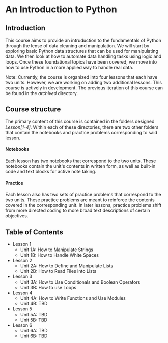 # An Introduction to Python
## Introduction

This course aims to provide an intruduction to the fundamentals of Python through the lense of data cleaning and manipulation. We will start by exploring basic Python data structures that can be used for manipulating data. We then look at how to automate data handling tasks using logic and loops. Once these foundational topics have been covered, we move into how to use Python in a more applied way to handle real data. 

Note: Currently, the course is organized into four lessons that each have two units. However, we are working on adding two additional lessons. This course is actively in development. The previous iteration of this course can be found in the <i>archived</i> directory. 

## Course structure
The primary content of this course is contained in the folders designed <i>Lesson[1-4]</i>. Within each of these directories, there are two other folders that contain the notebooks and practice problems corresponding to said lesson. 

#### Notebooks
Each lesson has two notebooks that correspond to the two units. These notebooks contain the unit's contents in written form, as well as built-in code and text blocks for active note taking. 

#### Practice
Each lesson also has two sets of practice problems that correspond to the two units. These practice problems are meant to reinforce the contents covered in the corresponding unit. In later lessons, practice problems shift from more directed coding to more broad text descriptions of certain objectives. 


## Table of Contents

- Lesson 1
  - Unit 1A: How to Manipulate Strings
  - Unit 1B: How to Handle White Spaces
- Lesson 2
  - Unit 2A: How to Define and Manipulate Lists
  - Unit 2B: How to Read Files into Lists
- Lesson 3
  - Unit 3A: How to Use Conditionals and Boolean Operators
  - Unit 3B: How to use Loops
- Lesson 4
  - Unit 4A: How to Write Functions and Use Modules
  - Unit 4B: TBD
- Lesson 5
  - Unit 5A: TBD
  - Unit 5B: TBD
- Lesson 6
  - Unit 6A: TBD
  - Unit 6B: TBD


